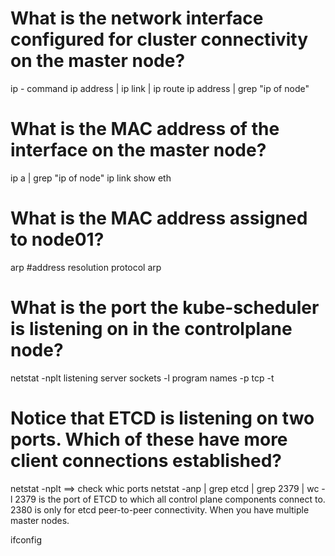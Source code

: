 # What is the network interface configured for cluster connectivity on the master node?
ip - command
ip address | ip link | ip route 
ip address | grep "ip of node"

# What is the MAC address of the interface on the master node?
ip a | grep "ip of node"
ip link show eth

# What is the MAC address assigned to node01?
arp #address resolution protocol
arp <node-name>

# What is the port the kube-scheduler is listening on in the controlplane node?
netstat -nplt
listening server sockets -l
program names -p
tcp -t

# Notice that ETCD is listening on two ports. Which of these have more client connections established?
netstat -nplt ==> check whic ports
netstat -anp | grep etcd | grep 2379 | wc -l
2379 is the port of ETCD to which all control plane components connect to. 2380 is only for etcd peer-to-peer connectivity. When you have multiple master nodes. 

ifconfig